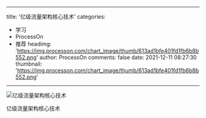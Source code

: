 
---
title: '亿级流量架构核心技术'
categories: 
 - 学习
 - ProcessOn
 - 推荐
headimg: 'https://img.processon.com/chart_image/thumb/613ad1bfe401fd1fb6b8b552.png'
author: ProcessOn
comments: false
date: 2021-12-11 08:27:30
thumbnail: 'https://img.processon.com/chart_image/thumb/613ad1bfe401fd1fb6b8b552.png'
---

<div>   
<img class="thumb" alt="亿级流量架构核心技术" src="https://img.processon.com/chart_image/thumb/613ad1bfe401fd1fb6b8b552.png" referrerpolicy="no-referrer">
<p>亿级流量架构核心技术</p>  
</div>
            
